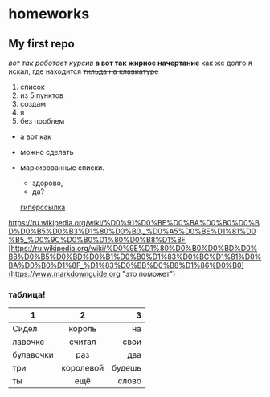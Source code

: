 # homeworks
## My first repo
*вот так работает курсив*
**а вот так жирное начертание**
как же долго я искал, где находится ~~тильда на клавиатуре~~
1. список
2. из 5 пунктов
3. создам
4. я
1. без проблем
+ а вот как
- можно сделать
+ маркированные списки.
  - здорово,
  * да?
  
  
  [гиперссылка](https://ru.wikipedia.org/wiki/Sonic_Dash) 

<https://ru.wikipedia.org/wiki/%D0%91%D0%BE%D0%BA%D0%B0%D0%BD%D0%B5%D0%B3%D1%80%D0%B0,_%D0%A5%D0%BE%D1%81%D0%B5_%D0%9C%D0%B0%D1%80%D0%B8%D1%8F>
[https://ru.wikipedia.org/wiki/%D0%9E%D1%80%D0%B0%D0%BD%D0%B8%D0%B5%D0%BD%D0%B1%D0%B0%D1%83%D0%BC%D1%81%D0%BA%D0%B0%D1%8F_%D1%83%D0%BB%D0%B8%D1%86%D0%B0](https://www.markdownguide.org "это поможет")


 ### таблица!
 1|2|3
 ---|:---:|---:
 Сидел|король|на
 лавочке|считал|свои
 булавочки|раз|два
 три|королевой|будешь 
 ты|ещё|слово 
